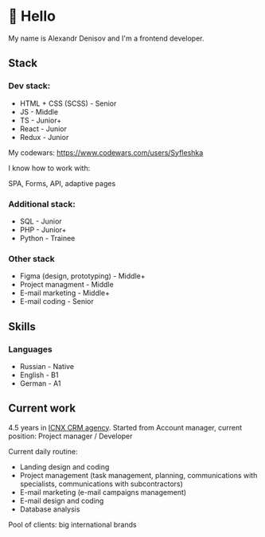 # 👋 Hello

My name is Alexandr Denisov and I'm a frontend developer.

## Stack

### Dev stack:

* HTML + CSS (SCSS) - Senior
* JS - Middle
* TS - Junior+
* React - Junior
* Redux - Junior

My codewars: https://www.codewars.com/users/Syfleshka

I know how to work with:

SPA, Forms, API, adaptive pages

### Additional stack:

* SQL - Junior
* PHP - Junior+
* Python - Trainee

### Other stack

* Figma (design, prototyping) - Middle+
* Project managment - Middle
* E-mail marketing - Middle+
* E-mail coding - Senior

## Skills

### Languages

* Russian - Native
* English - B1
* German - A1

## Current work

4.5 years in [ICNX CRM agency](https://icnx.ru/). Started from Account manager, current position: Project manager / Developer

Current daily routine:

* Landing design and coding
* Project management (task management, planning, communications with specialists, communications with subcontractors)
* E-mail marketing (e-mail campaigns management)
* E-mail design and coding
* Database analysis

Pool of clients: big international brands






<!--
**Syfleshka/Syfleshka** is a ✨ _special_ ✨ repository because its `README.md` (this file) appears on your GitHub profile.

Here are some ideas to get you started:

- 🔭 I’m currently working on ...
- 🌱 I’m currently learning ...
- 👯 I’m looking to collaborate on ...
- 🤔 I’m looking for help with ...
- 💬 Ask me about ...
- 📫 How to reach me: ...
- 😄 Pronouns: ...
- ⚡ Fun fact: ...
-->
